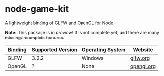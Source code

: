 # node-game-kit
A lightweight binding of GLFW and OpenGL for Node.

**Note:** This package is in *preview*! It is not complete yet,
and there are many missing/incomplete features.

|Binding|Supported Version|Operating System|Website|
|-------|-----------------|----------------|-------|
|GLFW|3.2.2|Windows|[glfw.org](https://www.glfw.org/)|
|OpenGL|?|None|[opengl.org](https://www.opengl.org/)|